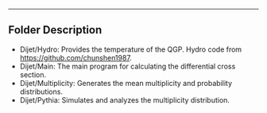 ------------------------------------------------------------
Folder Description
------------------------------------------------------------
- Dijet/Hydro: Provides the temperature of the QGP. Hydro code from https://github.com/chunshen1987.
- Dijet/Main: The main program for calculating the differential cross section.
- Dijet/Multiplicity: Generates the mean multiplicity and probability distributions.
- Dijet/Pythia: Simulates and analyzes the multiplicity distribution.
